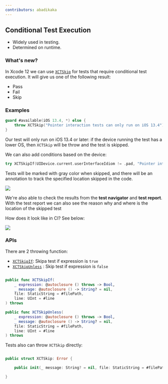 ```yaml
---
contributors: abadikaka
---
```


## Conditional Test Execution

- Widely used in testing. 
- Determined on runtime. 

### What's new?

In Xcode 12 we can use [`XCTSkip`][skipDoc] for tests that require conditional test execution. It will give us one of the following result:
* Pass
* Fail
* Skip

### Examples

```swift
guard #available(iOS 13.4, *) else {
    throw XCTSkip("Pointer interaction tests can only run on iOS 13.4")
}
```

Our test will only run on iOS 13.4 or later: if the device running the test has a lower OS, then `XCTSkip` will be throw and the test is skipped.

We can also add conditions based on the device:

```swift
try XCTSkipIf(UIDevice.current.userInterfaceIdiom != .pad, "Pointer interaction tests are for iPad only")
```

Tests will be marked with gray color when skipped, and there will be an annotation to track the specified location skipped in the code.

![][test_1]

We're also able to check the results from the **test navigator** and **test report**. With the test report we can also see the reason why and where is the location of the skipped test

How does it look like in CI? See below:

![][test_2]

### APIs

There are 2 throwing function:

* [`XCTSkipIf`][skipIfDoc]: Skipa test if expression is `true`
* [`XCTSkipUnless`][skipUnlessDoc] : Skip test if expression is `false`

```swift

public func XCTSkipIf(
    _ expression: @autoclosure () throws -> Bool, 
    _ message: @autoclosure () -> String? = nil, 
    file: StaticString = #filePath, 
    line: UInt = #line
) throws

public func XCTSkipUnless(
    _ expression: @autoclosure () throws -> Bool, 
    _ message: @autoclosure () -> String? = nil, 
    file: StaticString = #filePath, 
    line: UInt = #line
) throws
```

Tests also can throw `XCTSkip` directly:

```swift

public struct XCTSkip: Error {

    public init(_ message: String? = nil, file: StaticString = #filePath, line: UInt = #line)

}
```

[test_1]: ../../../images/notes/wwdc20/10164/test_1.png
[test_2]: ../../../images/notes/wwdc20/10164/test_2.png

[skipDoc]: https://developer.apple.com/documentation/xctest/xctskip
[skipIfDoc]: https://developer.apple.com/documentation/xctest/3521325-xctskipif
[skipUnlessDoc]: https://developer.apple.com/documentation/xctest/3521326-xctskipunless
